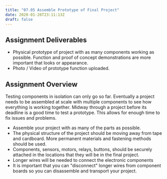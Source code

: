 ```yaml
---
title: "07.05 Assemble Prototype of Final Project"
date: 2020-01-26T23:11:13Z
draft: false
---
```


## Assignment Deliverables

- Physical prototype of project with as many components working as possible. Function and proof of concept demonstrations are more important that looks or appearance.
- Photo / Video of prototype function uploaded.

## Assignment Overview

Testing components in isolation can only go so far. Eventually a project needs to be assembled at scale with multiple components to see how everything is working together. Midway through a project before its deadline is a good time to test a prototype. This allows for enough time to fix issues and problems.

- Assemble your project with as many of the parts as possible.
- The physical structure of the project should be moving away from tape and cardboard. More permanent materials and fastening methods should be used.
- Components, sensors, motors, relays, buttons, should be securely attached in the locations that they will be in the final project.
- Longer wires will be needed to connect the electronic components
- It is important that you can "disconnect" longer wires from component boards so you can disassemble and transport your project.
